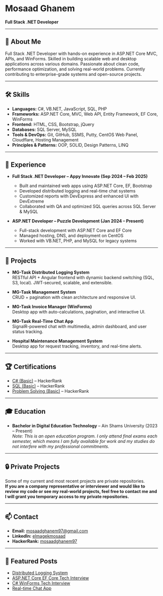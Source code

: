 # Mosaad Ghanem  
**Full Stack .NET Developer**

---

## 👋 About Me
Full Stack .NET Developer with hands-on experience in ASP.NET Core MVC, APIs, and WinForms. Skilled in building scalable web and desktop applications across various domains. Passionate about clean code, performance optimization, and solving real-world problems. Currently contributing to enterprise-grade systems and open-source projects.

---

## 🛠️ Skills
- **Languages:** C#, VB.NET, JavaScript, SQL, PHP  
- **Frameworks:** ASP.NET Core, MVC, Web API, Entity Framework, EF Core, WinForms  
- **Frontend:** HTML, CSS, Bootstrap, jQuery  
- **Databases:** SQL Server, MySQL  
- **Tools & DevOps:** Git, GitHub, SSMS, Putty, CentOS Web Panel, Cloudflare, Hosting Management  
- **Principles & Patterns:** OOP, SOLID, Design Patterns, LINQ

---

## 💼 Experience
- **Full Stack .NET Developer – Appy Innovate (Sep 2024 – Feb 2025)**  
  - Built and maintained web apps using ASP.NET Core, EF, Bootstrap  
  - Developed distributed logging and real-time chat systems  
  - Customized reports with DevExpress and enhanced UI with DevExtreme  
  - Collaborated with QA and optimized SQL queries across SQL Server & MySQL

- **ASP.NET Developer – Puzzle Development (Jan 2024 – Present)**  
  - Full-stack development with ASP.NET Core and EF Core  
  - Managed hosting, DNS, and deployment on CentOS  
  - Worked with VB.NET, PHP, and MySQL for legacy systems

---

## 🧪 Projects
- **MG-Task Distributed Logging System**  
  RESTful API + Angular frontend with dynamic backend switching (SQL, S3, local). JWT-secured, scalable, and extensible.

- **MG-Task Management System**  
  CRUD + pagination with clean architecture and responsive UI.

- **MG-Task Invoice Manager (WinForms)**  
  Desktop app with auto-calculations, pagination, and interactive UI.

- **MG-Task Real-Time Chat App**  
  SignalR-powered chat with multimedia, admin dashboard, and user status tracking.

- **Hospital Maintenance Management System**  
  Desktop app for request tracking, inventory, and real-time alerts.

---

## 🏆 Certifications
- [C# (Basic)](https://www.hackerrank.com/certificates/27fbba86b431) – HackerRank  
- [SQL (Basic)](https://www.hackerrank.com/certificates/2bba3aca63b3) – HackerRank  
- [Problem Solving (Basic)](https://www.hackerrank.com/certificates/d741c447c0c5) – HackerRank

---

## 🎓 Education
- **Bachelor in Digital Education Technology** – Ain Shams University (2023 – Present)  
  *Note: This is an open education program. I only attend final exams each semester, which means I am fully available for work and my studies do not interfere with my professional commitments.*

---

## 🔒 Private Projects

Some of my current and most recent projects are private repositories.  
**If you are a company representative or interviewer and would like to review my code or see my real-world projects, feel free to contact me and I will grant you temporary access to my private repositories.**

---

## 📫 Contact
- **Email:** mosaadghanem97@gmail.com  
- **LinkedIn:** [elmagekmosaad](https://linkedin.com/in/elmagekmosaad)  
- **HackerRank:** [mosaadghanem97](https://hackerrank.com/profile/mosaadghanem97)

---

## 📢 Featured Posts
- [Distributed Logging System](https://www.linkedin.com/posts/elmagekmosaad_introducing-mg-distributed-logging-system-activity-7285062386456154112-8yPY)  
- [ASP.NET Core EF Core Tech Interview](https://www.linkedin.com/posts/elmagekmosaad_aspnetcore-efcore-techinterview-activity-7252553825788592128-37cJ)  
- [C# WinForms Tech Interview](https://www.linkedin.com/posts/elmagekmosaad_csharp-winforms-techinterview-activity-7252528243373658112-eNP1)  
- [Real-time Chat App](https://www.linkedin.com/posts/elmagekmosaad_webdevelopment-realtimechat-aspnetcore-activity-7225825659875430400-cdg9)
